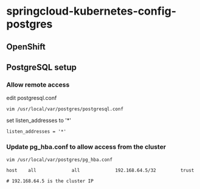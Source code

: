 # springcloud-kubernetes-config-postgres

## OpenShift

## PostgreSQL setup

### Allow remote access 
edit postgresql.conf
``` 
vim /usr/local/var/postgres/postgresql.conf
```
set listen_addresses to '*'
```
listen_addresses = '*'
```
### Update pg_hba.conf to allow access from the cluster
```
vim /usr/local/var/postgres/pg_hba.conf

host    all             all             192.168.64.5/32         trust

# 192.168.64.5 is the cluster IP
```
